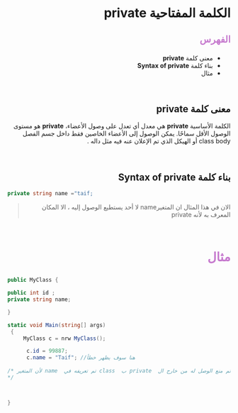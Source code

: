 <div dir=rtl>

#  الكلمة المفتاحية **private**  

##  <p style="color: #c67ace">الفهرس </p>

  *  معنى كلمة  **private** 
  * بناء كلمة **Syntax of private** 
  * مثال  

 
 &nbsp;


  ##  معنى كلمة  **private** 
الكلمة الأساسية **private** هي معدل أي تعدل على وصول الأعضاء، 
**private** هو مستوى الوصول الأقل سماحًا. يمكن الوصول إلى الأعضاء الخاصين فقط داخل جسم الفصل class body  أو الهيكل الذي تم الإعلان عنه فيه مثل داله .





 &nbsp;

## بناء كلمة **Syntax of private**

<div dir= ltr>

```C#
private string name ="taif;

```
</div>

>الان في هذا المثال ان المتغيرname   لا أحد يستطيع الوصول إليه ، الا المكان المعرف به لأنه private 


  &nbsp;


# <p style="color: #c67ace">مثال </p>  

<div dir= ltr>

```C#
public MyClass {

public int id ;
private string name; 

}

static void Main(string[] args)
 {
     MyClass c = nrw MyClass();

      c.id = 99887;
      c.name = "Taif"; //هنا سوف يظهر خطأ 
      
/* لأن المتغير name  تم تعريفه في class  ب private  لذلك تم منع الوصل له من خارج ال class
*/



}

```

 </div>
